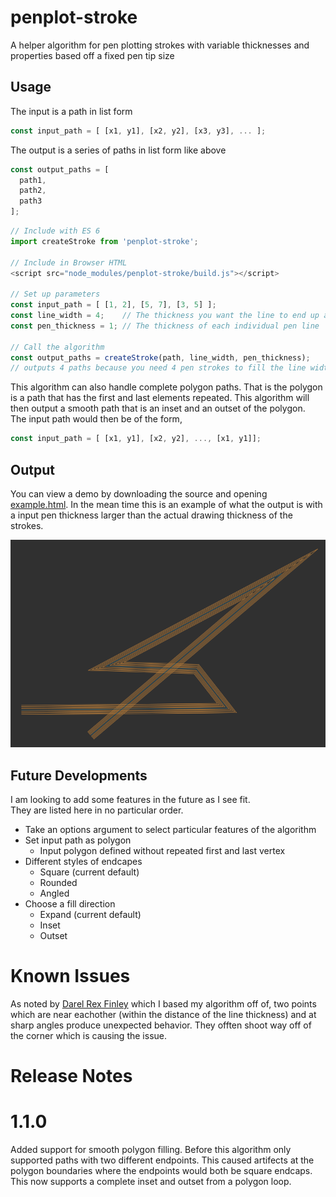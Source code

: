 # penplot-stroke
A helper algorithm for pen plotting strokes with variable thicknesses
and properties based off a fixed pen tip size

## Usage

The input is a path in list form  
```js
const input_path = [ [x1, y1], [x2, y2], [x3, y3], ... ];
```
The output is a series of paths in list form like above
```js
const output_paths = [
  path1,
  path2,
  path3
];
```

```js
// Include with ES 6
import createStroke from 'penplot-stroke';

// Include in Browser HTML
<script src="node_modules/penplot-stroke/build.js"></script>

// Set up parameters
const input_path = [ [1, 2], [5, 7], [3, 5] ];
const line_width = 4;    // The thickness you want the line to end up as
const pen_thickness = 1; // The thickness of each individual pen line

// Call the algorithm
const output_paths = createStroke(path, line_width, pen_thickness);
// outputs 4 paths because you need 4 pen strokes to fill the line width of 4
```

This algorithm can also handle complete polygon paths. That is the polygon is
a path that has the first and last elements repeated. This algorithm will then
output a smooth path that is an inset and an outset of the polygon.  
The input path would then be of the form,
```js
const input_path = [ [x1, y1], [x2, y2], ..., [x1, y1]];
```

## Output
You can view a demo by downloading the source and opening 
[example.html](./example.html). In the mean time this is an example of what
the output is with a input pen thickness larger than the actual drawing
thickness of the strokes.

![Example Output Image](./stroke.png)

## Future Developments
I am looking to add some features in the future as I see fit.  
They are listed here in no particular order.  
+ Take an options argument to select particular features of the algorithm
+ Set input path as polygon 
  + Input polygon defined without repeated first and last vertex
+ Different styles of endcapes
  + Square (current default)
  + Rounded
  + Angled
+ Choose a fill direction
  + Expand (current default)
  + Inset
  + Outset

# Known Issues
As noted by [Darel Rex Finley](http://alienryderflex.com/polygon_inset/) which I
based my algorithm off of, two points which are near eachother (within the
distance of the line thickness) and at sharp angles produce unexpected behavior.
They offten shoot way off of the corner which is causing the issue.

# Release Notes

# 1.1.0
Added support for smooth polygon filling. Before this algorithm only supported
paths with two different endpoints. This caused artifects at the polygon
boundaries where the endpoints would both be square endcaps. This now supports
a complete inset and outset from a polygon loop.